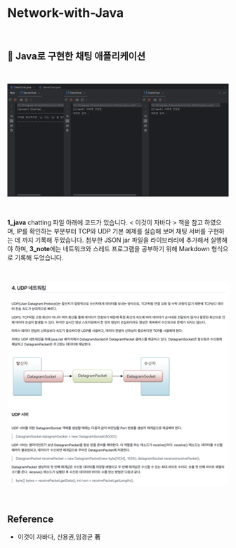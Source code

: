 # Network-with-Java

<br>

## 🥕 Java로 구현한 채팅 애플리케이션

<br>

![Project](./images/main0.gif)

<br>

**1_java** chatting 파일 아래에 코드가 있습니다. < 이것이 자바다 > 책을 참고 하였으며, IP를 확인하는 부분부터 TCP와 UDP 기본 예제를 실습해 보며 
채팅 서버를 구현하는 데 까지 기록해 두었습니다. 첨부한 JSON jar 파일을 라이브러리에 추가해서 실행해야 하며, **3_note**에는 네트워크와 스레드 프로그램을 공부하기 위해 Markdown 형식으로 기록해 두었습니다.

<br>

![Project](./images/main1.png)

<br>

## Reference

- 이것이 자바다, 신용권,임경균 著